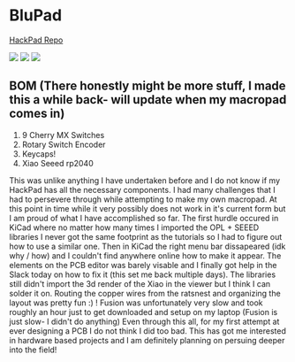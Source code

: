 # BluPad

[HackPad Repo](https://github.com/hackclub/hackpad/tree/main/hackpads/BluPad)

![](https://cdn.hack.pet/slackcdn/9925e942fea228bc5d1dfbb328f476ac.png)
![](https://cdn.hackclubber.dev/slackcdn/24457aabfe11c958d2ddef725ccffa1c.png)
![](https://cdn.hackclubber.dev/slackcdn/c2d1ef55e18a314f70a79a06218c1f0d.png)

BOM (There honestly might be more stuff, I made this a while back- will update when my macropad comes in)
---
1. 9 Cherry MX Switches
2. Rotary Switch Encoder
3. Keycaps!
4. Xiao Seeed rp2040


This was unlike anything I have undertaken before and I do not know if my HackPad has all the necessary components. 
I had many challenges that I had to persevere through while attempting to make my own 
macropad. At this point in time while it very possibly does not work in it's current form
but I am proud of what I have accomplished so far. 
The first hurdle occured in KiCad where no matter how many times I imported the OPL + SEEED libraries I never got the same footprint as the tutorials so I had to
figure out how to use a similar one.
Then in KiCad the right menu bar dissapeared (idk why / how) and I couldn't find anywhere online how to make it appear. The elements on the PCB editor was barely visable and 
I finally got help in the Slack today on how to fix it (this set me back multiple days).
The libraries still didn't import the 3d render of the Xiao in the viewer but I think I can solder it on. 
Routing the copper wires from the ratsnest and organizing the layout was pretty fun :) !
Fusion was unfortunately very slow and took roughly an hour just to get downloaded and setup on my laptop (Fusion is just slow- I didn't do anything)
Even through this all, for my first attempt at ever designing a PCB I do not think I did too bad.
This has got me interested in hardware based projects and I am definitely planning on persuing deeper into the field!
